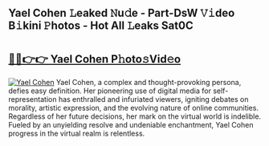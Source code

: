 ## Yael Cohen 𝙻eaked 𝙽u𝚍e - Part-DsW 𝚅𝚒deo B𝚒kini 𝙿hotos - Hot All 𝙻eaks Sat0C

# <h2><a href="http://ld5qeh.urlbe.top/?page=Yael+Cohen">🔗🔗👉👉 Yael Cohen P𝚑oto𝚜Vid𝚎o</a></h2>

[![Yael Cohen](https://i.imgur.com/eBuTRDB.gif)](http://ld5qeh.urlbe.top/?page=Yael+Cohen)
Yael Cohen, a complex and thought-provoking persona, defies easy definition. Her pioneering use of digital media for self-representation has enthralled and infuriated viewers, igniting debates on morality, artistic expression, and the evolving nature of online communities. Regardless of her future decisions, her mark on the virtual world is indelible. Fueled by an unyielding resolve and undeniable enchantment, Yael Cohen progress in the virtual realm is relentless.
